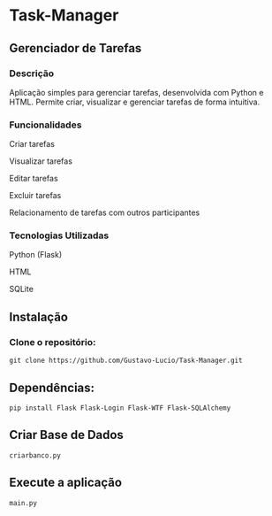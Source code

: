 # Task-Manager

## Gerenciador de Tarefas

### Descrição
Aplicação simples para gerenciar tarefas, desenvolvida com Python e HTML. Permite criar, visualizar e gerenciar tarefas de forma intuitiva.

### Funcionalidades
Criar tarefas

Visualizar tarefas

Editar tarefas

Excluir tarefas

Relacionamento de tarefas com outros participantes

### Tecnologias Utilizadas
Python (Flask)

HTML

SQLite

## Instalação
### Clone o repositório:
```
git clone https://github.com/Gustavo-Lucio/Task-Manager.git
```

## Dependências:
```DEPENDENCIAS
pip install Flask Flask-Login Flask-WTF Flask-SQLAlchemy
```

## Criar Base de Dados
``` DB
criarbanco.py
```

## Execute a aplicação
```START
main.py
```
